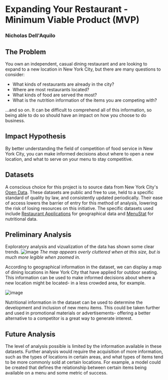 # Expanding Your Restaurant - Minimum Viable Product (MVP)
### Nicholas Dell'Aquilo

## The Problem
You own an independent, casual dining restaurant and are looking to expand to a new location in New York City, but there are many questions to consider:

* What kinds of restaurants are already in the city?
* Where are most restaurants located?
* What kinds of food are served the most?
* What is the nutrition information of the items you are competing with?

...and so on. It can be difficult to comprehend all of this information, so being able to do so should have an impact on how you choose to do business.

## Impact Hypothesis
By better understanding the field of competition of food service in New York City, you can make informed decisions about where to open a new location, and what to serve on your menu to stay competitive. 

## Datasets
A conscious choice for this project is to source data from New York City's [Open Data](https://opendata.cityofnewyork.us/). These datasets are public and free to use, held to a specific standard of quality by law, and consistently updated periodically. Their ease of access lowers the barrier of entry for this method of analysis, lowering the risk of losing resources on this initiative. The specific datasets used include [Restaurant Applications](https://data.cityofnewyork.us/Transportation/Open-Restaurant-Applications/pitm-atqc) for geographical data and [MenuStat](https://data.cityofnewyork.us/Health/DOHMH-MenuStat/qgc5-ecnb) for nutritional data.

## Preliminary Analysis
Exploratory analysis and vizualization of the data has shown some clear trends.
![image](https://user-images.githubusercontent.com/22899761/119559664-fc312c80-bd70-11eb-92e0-231e976f6f3a.png)
*The map appears overly cluttered when at this size, but is much more legible when zoomed in.*

According to geographical information in the dataset, we can display a map of dining locations in New York City that have applied for outdoor seating. This information can be used to make informed decisions about where a new location might be located- in a less crowded area, for example.

![image](https://user-images.githubusercontent.com/22899761/119561370-14a24680-bd73-11eb-8eaa-32e2fc573a7a.png)

Nutritional information in the dataset can be used to determine the development and inclusion of new menu items. This could be taken further and used in promotional materials or advertisements- offering a better alternative to a competitor is a great way to generate interest.

## Future Analysis
The level of analysis possible is limited by the information available in these datasets. Further analysis would require the acquisition of more information, such as the types of locations in certain areas, and what types of items tend to be more commonly sold at certain locations. For example, a model could be created that defines the relationship between certain items being available on a menu and some metric of success.
